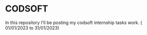 # CODSOFT
In this repository I'll be posting my codsoft internship tasks work. ( 01/01/2023 to 31/01/2023)
